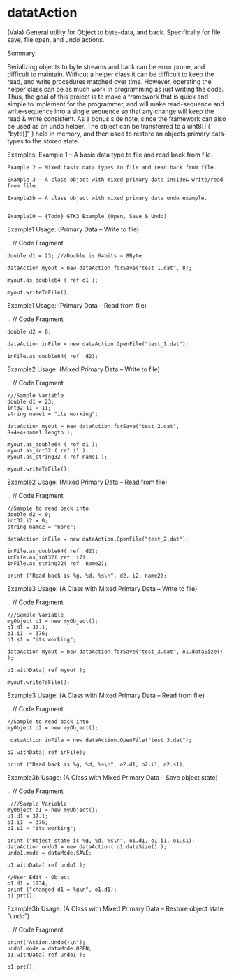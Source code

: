 # datatAction
(Vala) General utility for Object to byte-data, and back. Specifically for file save, file open, and undo actions.



Summary:

Serializing objects to byte streams and back can be error prone, and difficult to maintain. Without a helper class it can be difficult to keep the read, and write procedures matched over time. However, operating the helper class can be as much work in programming as just writing the code. Thus, the goal of this project is to make a framework that is quick and simple to implement for the programmer, and will make read-sequence and write-sequence into a single sequence so that any change will keep the read & write consistent. As a bonus side note, since the framework can also be used as an undo helper. The object can be transferred to a uint8[] ( “byte[]” ) held in memory, and then used to restore an objects primary data-types to the stored state.


Examples:
	Example 1 – A basic data type to file and read back from file.
 
	Example 2 – Mixed basic data types to file and read back from file.
 
	Example 3 – A class object with mixed primary data inside& write/read from file.
 
	Example3b – A class object with mixed primary data undo example.
 

	Example10 – {Todo} GTK3 Example (Open, Save & Undo)


Example1 Usage: (Primary Data – Write to file)

.. // Code Fragment

    double d1 = 23; ///Double is 64bits – 8Byte

    dataAction myout = new dataAction.forSave("test_1.dat", 8);
       
    myout.as_double64 ( ref d1 );    
    
    myout.writeToFile();


Example1 Usage: (Primary Data – Read from file)

.. // Code Fragment

    double d2 = 0;

    dataAction inFile = new dataAction.OpenFile("test_1.dat");    
      
    inFile.as_double64( ref  d2);



Example2 Usage: (Mixed Primary Data – Write to file)

.. // Code Fragment

    ///Sample Variable 
    double d1 = 23;    
    int32 i1 = 11;
    string name1 = "its working";

    dataAction myout = new dataAction.forSave("test_2.dat", 8+4+4+name1.length );
       
    myout.as_double64 ( ref d1 );
    myout.as_int32 ( ref i1 );
    myout.as_string32 ( ref name1 );   
    
    myout.writeToFile();


Example2 Usage: (Mixed Primary Data – Read from file)

.. // Code Fragment

    //Sample to read back into
    double d2 = 0;    
    int32 i2 = 0;
    string name2 = "none";

    dataAction inFile = new dataAction.OpenFile("test_2.dat");    
      
    inFile.as_double64( ref  d2);
    inFile.as_int32( ref  i2);
    inFile.as_string32( ref  name2);

    print ("Read back is %g, %d, %s\n", d2, i2, name2);



Example3 Usage: (A Class with Mixed Primary Data – Write to file)

.. // Code Fragment

    ///Sample Variable 
    myObject o1 = new myObject();
    o1.d1 = 37.1;
    o1.i1  = 376;
    o1.s1 = "its working";

    dataAction myout = new dataAction.forSave("test_3.dat", o1.dataSize() );
       
    o1.withData( ref myout );
    
    myout.writeToFile();


Example3 Usage: (A Class with Mixed Primary Data – Read from file)

.. // Code Fragment

    //Sample to read back into
    myObject o2 = new myObject();

     dataAction inFile = new dataAction.OpenFile("test_3.dat");   
      
    o2.withData( ref inFile);

    print ("Read back is %g, %d, %s\n", o2.d1, o2.i1, o2.s1);



Example3b Usage: (A Class with Mixed Primary Data – Save object state)

.. // Code Fragment

     ///Sample Variable 
    myObject o1 = new myObject();
    o1.d1 = 37.1;
    o1.i1  = 376;
    o1.s1 = "its working";

    print ("Object state is %g, %d, %s\n", o1.d1, o1.i1, o1.s1);
    dataAction undo1 = new dataAction( o1.dataSize() );
    undo1.mode = dataMode.SAVE;
    
    o1.withData( ref undo1 );
    	
    //User Edit - Object    
    o1.d1 = 1234;
    print ("changed d1 = %g\n", o1.d1);
    o1.prt();


Example3b Usage: (A Class with Mixed Primary Data – Restore object state “undo”)

.. // Code Fragment

    print("Action.Undo()\n");
    undo1.mode = dataMode.OPEN;
    o1.withData( ref undo1 );    
    
    o1.prt();
